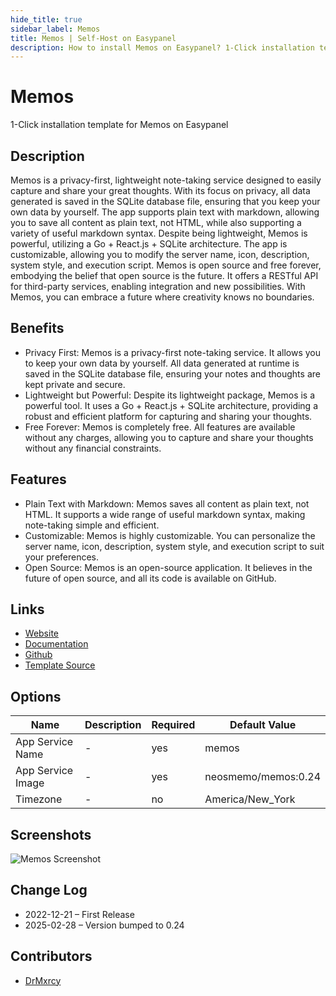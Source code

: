 ```yaml
---
hide_title: true
sidebar_label: Memos
title: Memos | Self-Host on Easypanel
description: How to install Memos on Easypanel? 1-Click installation template for Memos on Easypanel
---
```


<!-- generated -->

# Memos

1-Click installation template for Memos on Easypanel

## Description

Memos is a privacy-first, lightweight note-taking service designed to easily capture and share your great thoughts. With its focus on privacy, all data generated is saved in the SQLite database file, ensuring that you keep your own data by yourself. The app supports plain text with markdown, allowing you to save all content as plain text, not HTML, while also supporting a variety of useful markdown syntax. Despite being lightweight, Memos is powerful, utilizing a Go + React.js + SQLite architecture. The app is customizable, allowing you to modify the server name, icon, description, system style, and execution script. Memos is open source and free forever, embodying the belief that open source is the future. It offers a RESTful API for third-party services, enabling integration and new possibilities. With Memos, you can embrace a future where creativity knows no boundaries.

## Benefits

- Privacy First: Memos is a privacy-first note-taking service. It allows you to keep your own data by yourself. All data generated at runtime is saved in the SQLite database file, ensuring your notes and thoughts are kept private and secure.
- Lightweight but Powerful: Despite its lightweight package, Memos is a powerful tool. It uses a Go + React.js + SQLite architecture, providing a robust and efficient platform for capturing and sharing your thoughts.
- Free Forever: Memos is completely free. All features are available without any charges, allowing you to capture and share your thoughts without any financial constraints.

## Features

- Plain Text with Markdown: Memos saves all content as plain text, not HTML. It supports a wide range of useful markdown syntax, making note-taking simple and efficient.
- Customizable: Memos is highly customizable. You can personalize the server name, icon, description, system style, and execution script to suit your preferences.
- Open Source: Memos is an open-source application. It believes in the future of open source, and all its code is available on GitHub.

## Links

- [Website](https://usememos.com/)
- [Documentation](https://github.com/usememos/memos#deploy-with-docker-in-seconds)
- [Github](https://github.com/usememos/memos)
- [Template Source](https://github.com/easypanel-io/templates/tree/main/templates/memos)

## Options

Name | Description | Required | Default Value
-|-|-|-
App Service Name | - | yes | memos
App Service Image | - | yes | neosmemo/memos:0.24
Timezone | - | no | America/New_York

## Screenshots

![Memos Screenshot](./assets/screenshot.png)

## Change Log

- 2022-12-21 – First Release
- 2025-02-28 – Version bumped to 0.24

## Contributors

- [DrMxrcy](https://github.com/DrMxrcy)
